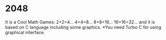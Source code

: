 # 2048
It is a Cool Math Games: 2+2=4... 4+4=8... 8+8=16... 16+16=32...  and it is based on C language including some graphics.
*You need Turbo C for using graphical interface. 
